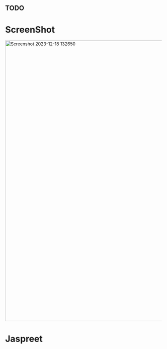 ## TODO 

# ScreenShot
<img width="903" alt="Screenshot 2023-12-18 132650" src="https://github.com/lalitkumawat1m/TodoList-app/assets/91591901/d7f938c3-ded9-4f11-bbfa-6b6288bd0a33">

# Jaspreet


